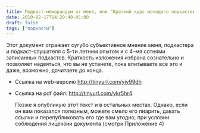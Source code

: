 ```yaml
---
title: Подкаст-меморандум от меня, или "Краткий курс молодого подкастера"
date: 2010-02-17T14:20:40-05:00
draft: false
tags: ["подкасты"]
---
```


Этот документ отражает сугубо субъективное мнение меня, подкастера и подкаст-слушателя с 5-ти летним опытом и с 4–мя сотнями записанных подкастов. Краткость изложения избрана сознательно и позволяет надеяться, что вы не устанете, пока впитываете все это и даже, возможно, дочитаете до конца.


- Ссылка на web–версию <a href="http://tinyurl.com/yjy99dh" target="_self">http://tinyurl.com/yjy99dh</a>
- Ссылка на pdf файл:&nbsp;<a href="http://tinyurl.com/ykr5hr4" target="_self">http://tinyurl.com/ykr5hr4</a>
  
  Позже я опубликую этот текст и в остальных местах. Однакo, если он вам показался полезным, можете смело его пиарить, давать ссылки и перепубликовать его где вам угодно, при условии соблюдения лицензии документа (смотри Приложение 4)